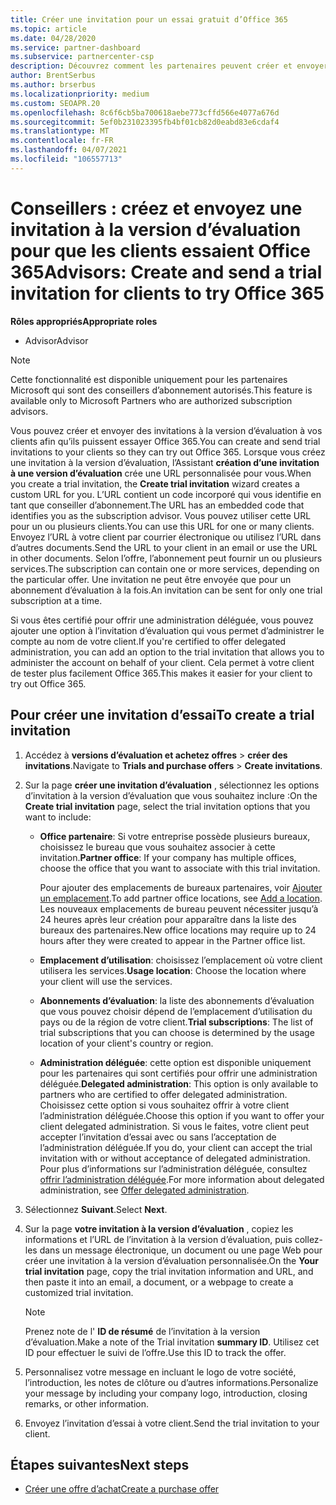 ```yaml
---
title: Créer une invitation pour un essai gratuit d’Office 365
ms.topic: article
ms.date: 04/28/2020
ms.service: partner-dashboard
ms.subservice: partnercenter-csp
description: Découvrez comment les partenaires peuvent créer et envoyer des invitations à la version d’évaluation pour que leurs clients essaient Office 365. Les partenaires sont un conseiller d’abonnement agréé.
author: BrentSerbus
ms.author: brserbus
ms.localizationpriority: medium
ms.custom: SEOAPR.20
ms.openlocfilehash: 8c6f6cb5ba700618aebe773cffd566e4077a676d
ms.sourcegitcommit: 5ef0b231023395fb4bf01cb82d0eabd83e6cdaf4
ms.translationtype: MT
ms.contentlocale: fr-FR
ms.lasthandoff: 04/07/2021
ms.locfileid: "106557713"
---
```

# <a name="advisors-create-and-send-a-trial-invitation-for-clients-to-try-office-365"></a><span data-ttu-id="e65ab-104">Conseillers : créez et envoyez une invitation à la version d’évaluation pour que les clients essaient Office 365</span><span class="sxs-lookup"><span data-stu-id="e65ab-104">Advisors: Create and send a trial invitation for clients to try Office 365</span></span>


<span data-ttu-id="e65ab-105">**Rôles appropriés**</span><span class="sxs-lookup"><span data-stu-id="e65ab-105">**Appropriate roles**</span></span>

- <span data-ttu-id="e65ab-106">Advisor</span><span class="sxs-lookup"><span data-stu-id="e65ab-106">Advisor</span></span>

> [!NOTE]
> <span data-ttu-id="e65ab-107">Cette fonctionnalité est disponible uniquement pour les partenaires Microsoft qui sont des conseillers d’abonnement autorisés.</span><span class="sxs-lookup"><span data-stu-id="e65ab-107">This feature is available only to Microsoft Partners who are authorized subscription advisors.</span></span>

<span data-ttu-id="e65ab-108">Vous pouvez créer et envoyer des invitations à la version d’évaluation à vos clients afin qu’ils puissent essayer Office 365.</span><span class="sxs-lookup"><span data-stu-id="e65ab-108">You can create and send trial invitations to your clients so they can try out Office 365.</span></span> <span data-ttu-id="e65ab-109">Lorsque vous créez une invitation à la version d’évaluation, l’Assistant **création d’une invitation à une version d’évaluation** crée une URL personnalisée pour vous.</span><span class="sxs-lookup"><span data-stu-id="e65ab-109">When you create a trial invitation, the **Create trial invitation** wizard creates a custom URL for you.</span></span> <span data-ttu-id="e65ab-110">L’URL contient un code incorporé qui vous identifie en tant que conseiller d’abonnement.</span><span class="sxs-lookup"><span data-stu-id="e65ab-110">The URL has an embedded code that identifies you as the subscription advisor.</span></span> <span data-ttu-id="e65ab-111">Vous pouvez utiliser cette URL pour un ou plusieurs clients.</span><span class="sxs-lookup"><span data-stu-id="e65ab-111">You can use this URL for one or many clients.</span></span> <span data-ttu-id="e65ab-112">Envoyez l’URL à votre client par courrier électronique ou utilisez l’URL dans d’autres documents.</span><span class="sxs-lookup"><span data-stu-id="e65ab-112">Send the URL to your client in an email or use the URL in other documents.</span></span> <span data-ttu-id="e65ab-113">Selon l’offre, l’abonnement peut fournir un ou plusieurs services.</span><span class="sxs-lookup"><span data-stu-id="e65ab-113">The subscription can contain one or more services, depending on the particular offer.</span></span> <span data-ttu-id="e65ab-114">Une invitation ne peut être envoyée que pour un abonnement d’évaluation à la fois.</span><span class="sxs-lookup"><span data-stu-id="e65ab-114">An invitation can be sent for only one trial subscription at a time.</span></span>

<span data-ttu-id="e65ab-115">Si vous êtes certifié pour offrir une administration déléguée, vous pouvez ajouter une option à l’invitation d’évaluation qui vous permet d’administrer le compte au nom de votre client.</span><span class="sxs-lookup"><span data-stu-id="e65ab-115">If you're certified to offer delegated administration, you can add an option to the trial invitation that allows you to administer the account on behalf of your client.</span></span> <span data-ttu-id="e65ab-116">Cela permet à votre client de tester plus facilement Office 365.</span><span class="sxs-lookup"><span data-stu-id="e65ab-116">This makes it easier for your client to try out Office 365.</span></span>

## <a name="to-create-a-trial-invitation"></a><span data-ttu-id="e65ab-117">Pour créer une invitation d’essai</span><span class="sxs-lookup"><span data-stu-id="e65ab-117">To create a trial invitation</span></span>

1. <span data-ttu-id="e65ab-118">Accédez à **versions d’évaluation et achetez offres**  >  **créer des invitations**.</span><span class="sxs-lookup"><span data-stu-id="e65ab-118">Navigate to **Trials and purchase offers** > **Create invitations**.</span></span>

2. <span data-ttu-id="e65ab-119">Sur la page **créer une invitation d’évaluation** , sélectionnez les options d’invitation à la version d’évaluation que vous souhaitez inclure :</span><span class="sxs-lookup"><span data-stu-id="e65ab-119">On the **Create trial invitation** page, select the trial invitation options that you want to include:</span></span>

    - <span data-ttu-id="e65ab-120">**Office partenaire**: Si votre entreprise possède plusieurs bureaux, choisissez le bureau que vous souhaitez associer à cette invitation.</span><span class="sxs-lookup"><span data-stu-id="e65ab-120">**Partner office**: If your company has multiple offices, choose the office that you want to associate with this trial invitation.</span></span>

        <span data-ttu-id="e65ab-121">Pour ajouter des emplacements de bureaux partenaires, voir [Ajouter un emplacement](manage-locations.md).</span><span class="sxs-lookup"><span data-stu-id="e65ab-121">To add partner office locations, see [Add a location](manage-locations.md).</span></span> <span data-ttu-id="e65ab-122">Les nouveaux emplacements de bureau peuvent nécessiter jusqu’à 24 heures après leur création pour apparaître dans la liste des bureaux des partenaires.</span><span class="sxs-lookup"><span data-stu-id="e65ab-122">New office locations may require up to 24 hours after they were created to appear in the Partner office list.</span></span>

    - <span data-ttu-id="e65ab-123">**Emplacement d’utilisation**: choisissez l’emplacement où votre client utilisera les services.</span><span class="sxs-lookup"><span data-stu-id="e65ab-123">**Usage location**: Choose the location where your client will use the services.</span></span>
    - <span data-ttu-id="e65ab-124">**Abonnements d’évaluation**: la liste des abonnements d’évaluation que vous pouvez choisir dépend de l’emplacement d’utilisation du pays ou de la région de votre client.</span><span class="sxs-lookup"><span data-stu-id="e65ab-124">**Trial subscriptions**: The list of trial subscriptions that you can choose is determined by the usage location of your client's country or region.</span></span>
    - <span data-ttu-id="e65ab-125">**Administration déléguée**: cette option est disponible uniquement pour les partenaires qui sont certifiés pour offrir une administration déléguée.</span><span class="sxs-lookup"><span data-stu-id="e65ab-125">**Delegated administration**: This option is only available to partners who are certified to offer delegated administration.</span></span> <span data-ttu-id="e65ab-126">Choisissez cette option si vous souhaitez offrir à votre client l’administration déléguée.</span><span class="sxs-lookup"><span data-stu-id="e65ab-126">Choose this option if you want to offer your client delegated administration.</span></span> <span data-ttu-id="e65ab-127">Si vous le faites, votre client peut accepter l’invitation d’essai avec ou sans l’acceptation de l’administration déléguée.</span><span class="sxs-lookup"><span data-stu-id="e65ab-127">If you do, your client can accept the trial invitation with or without acceptance of delegated administration.</span></span> <span data-ttu-id="e65ab-128">Pour plus d’informations sur l’administration déléguée, consultez [offrir l’administration déléguée](customers-revoke-admin-privileges.md).</span><span class="sxs-lookup"><span data-stu-id="e65ab-128">For more information about delegated administration, see [Offer delegated administration](customers-revoke-admin-privileges.md).</span></span>

3. <span data-ttu-id="e65ab-129">Sélectionnez **Suivant**.</span><span class="sxs-lookup"><span data-stu-id="e65ab-129">Select **Next**.</span></span>

4. <span data-ttu-id="e65ab-130">Sur la page **votre invitation à la version d’évaluation** , copiez les informations et l’URL de l’invitation à la version d’évaluation, puis collez-les dans un message électronique, un document ou une page Web pour créer une invitation à la version d’évaluation personnalisée.</span><span class="sxs-lookup"><span data-stu-id="e65ab-130">On the **Your trial invitation** page, copy the trial invitation information and URL, and then paste it into an email, a document, or a webpage to create a customized trial invitation.</span></span>

    > [!NOTE]
    > <span data-ttu-id="e65ab-131">Prenez note de l' **ID de résumé** de l’invitation à la version d’évaluation.</span><span class="sxs-lookup"><span data-stu-id="e65ab-131">Make a note of the Trial invitation **summary ID**.</span></span> <span data-ttu-id="e65ab-132">Utilisez cet ID pour effectuer le suivi de l’offre.</span><span class="sxs-lookup"><span data-stu-id="e65ab-132">Use this ID to track the offer.</span></span>

5. <span data-ttu-id="e65ab-133">Personnalisez votre message en incluant le logo de votre société, l’introduction, les notes de clôture ou d’autres informations.</span><span class="sxs-lookup"><span data-stu-id="e65ab-133">Personalize your message by including your company logo, introduction, closing remarks, or other information.</span></span>

6. <span data-ttu-id="e65ab-134">Envoyez l’invitation d’essai à votre client.</span><span class="sxs-lookup"><span data-stu-id="e65ab-134">Send the trial invitation to your client.</span></span>

## <a name="next-steps"></a><span data-ttu-id="e65ab-135">Étapes suivantes</span><span class="sxs-lookup"><span data-stu-id="e65ab-135">Next steps</span></span>

- [<span data-ttu-id="e65ab-136">Créer une offre d’achat</span><span class="sxs-lookup"><span data-stu-id="e65ab-136">Create a purchase offer</span></span>](advisor-create-a-purchase-offer.md)

